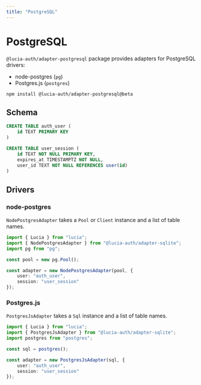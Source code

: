 ```yaml
---
title: "PostgreSQL"
---
```


# PostgreSQL

`@lucia-auth/adapter-postgresql` package provides adapters for PostgreSQL drivers:

- node-postgres (`pg`)
- Postgres.js (`postgres`)

```
npm install @lucia-auth/adapter-postgresql@beta
```

## Schema

```sql
CREATE TABLE auth_user (
    id TEXT PRIMARY KEY
)

CREATE TABLE user_session (
    id TEXT NOT NULL PRIMARY KEY,
    expires_at TIMESTAMPTZ NOT NULL,
    user_id TEXT NOT NULL REFERENCES user(id)
)
```

## Drivers

### node-postgres

`NodePostgresAdapter` takes a `Pool` or `Client` instance and a list of table names.

```ts
import { Lucia } from "lucia";
import { NodePostgresAdapter } from "@lucia-auth/adapter-sqlite";
import pg from "pg";

const pool = new pg.Pool();

const adapter = new NodePostgresAdapter(pool, {
	user: "auth_user",
	session: "user_session"
});
```

### Postgres.js

`PostgresJsAdapter` takes a `Sql` instance and a list of table names.

```ts
import { Lucia } from "lucia";
import { PostgresJsAdapter } from "@lucia-auth/adapter-sqlite";
import postgres from "postgres";

const sql = postgres();

const adapter = new PostgresJsAdapter(sql, {
	user: "auth_user",
	session: "user_session"
});
```
